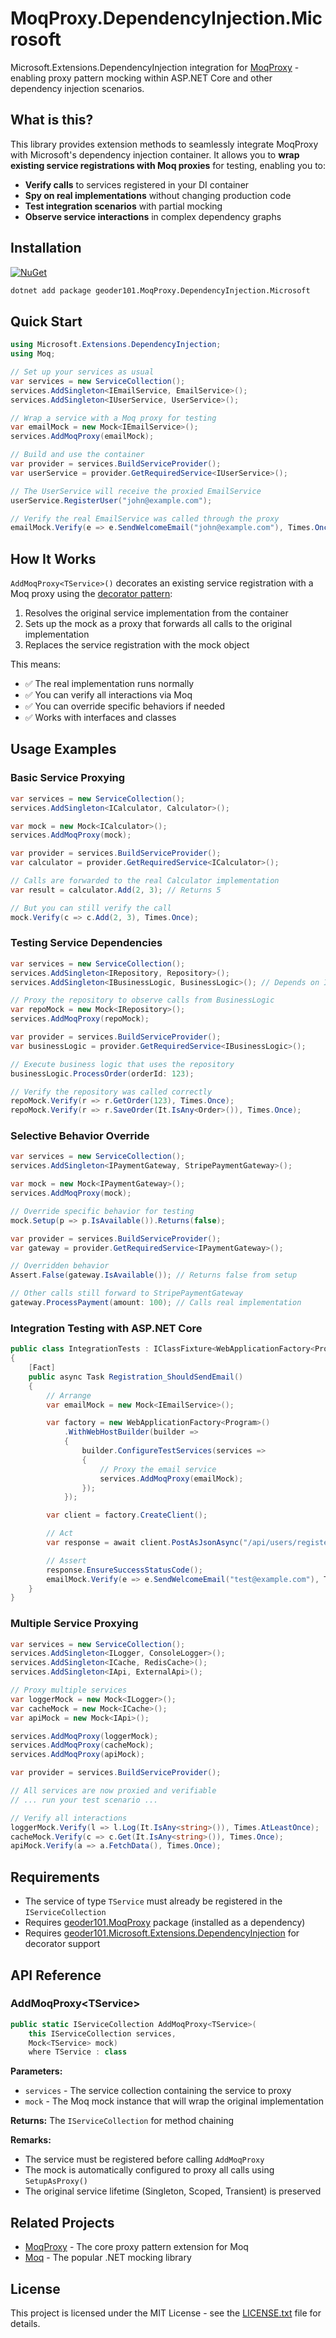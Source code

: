 # MoqProxy.DependencyInjection.Microsoft

Microsoft.Extensions.DependencyInjection integration for [MoqProxy](https://github.com/geoder101/MoqProxy) - enabling proxy pattern mocking within ASP.NET Core and other dependency injection scenarios.

## What is this?

This library provides extension methods to seamlessly integrate MoqProxy with Microsoft's dependency injection container. It allows you to **wrap existing service registrations with Moq proxies** for testing, enabling you to:

- **Verify calls** to services registered in your DI container
- **Spy on real implementations** without changing production code
- **Test integration scenarios** with partial mocking
- **Observe service interactions** in complex dependency graphs

## Installation

[![NuGet](https://img.shields.io/nuget/v/geoder101.MoqProxy.DependencyInjection.Microsoft.svg)](https://www.nuget.org/packages/geoder101.MoqProxy.DependencyInjection.Microsoft/)

```bash
dotnet add package geoder101.MoqProxy.DependencyInjection.Microsoft
```

## Quick Start

```csharp
using Microsoft.Extensions.DependencyInjection;
using Moq;

// Set up your services as usual
var services = new ServiceCollection();
services.AddSingleton<IEmailService, EmailService>();
services.AddSingleton<IUserService, UserService>();

// Wrap a service with a Moq proxy for testing
var emailMock = new Mock<IEmailService>();
services.AddMoqProxy(emailMock);

// Build and use the container
var provider = services.BuildServiceProvider();
var userService = provider.GetRequiredService<IUserService>();

// The UserService will receive the proxied EmailService
userService.RegisterUser("john@example.com");

// Verify the real EmailService was called through the proxy
emailMock.Verify(e => e.SendWelcomeEmail("john@example.com"), Times.Once);
```

## How It Works

`AddMoqProxy<TService>()` decorates an existing service registration with a Moq proxy using the [decorator pattern](https://en.wikipedia.org/wiki/Decorator_pattern):

1. Resolves the original service implementation from the container
2. Sets up the mock as a proxy that forwards all calls to the original implementation
3. Replaces the service registration with the mock object

This means:
- ✅ The real implementation runs normally
- ✅ You can verify all interactions via Moq
- ✅ You can override specific behaviors if needed
- ✅ Works with interfaces and classes

## Usage Examples

### Basic Service Proxying

```csharp
var services = new ServiceCollection();
services.AddSingleton<ICalculator, Calculator>();

var mock = new Mock<ICalculator>();
services.AddMoqProxy(mock);

var provider = services.BuildServiceProvider();
var calculator = provider.GetRequiredService<ICalculator>();

// Calls are forwarded to the real Calculator implementation
var result = calculator.Add(2, 3); // Returns 5

// But you can still verify the call
mock.Verify(c => c.Add(2, 3), Times.Once);
```

### Testing Service Dependencies

```csharp
var services = new ServiceCollection();
services.AddSingleton<IRepository, Repository>();
services.AddSingleton<IBusinessLogic, BusinessLogic>(); // Depends on IRepository

// Proxy the repository to observe calls from BusinessLogic
var repoMock = new Mock<IRepository>();
services.AddMoqProxy(repoMock);

var provider = services.BuildServiceProvider();
var businessLogic = provider.GetRequiredService<IBusinessLogic>();

// Execute business logic that uses the repository
businessLogic.ProcessOrder(orderId: 123);

// Verify the repository was called correctly
repoMock.Verify(r => r.GetOrder(123), Times.Once);
repoMock.Verify(r => r.SaveOrder(It.IsAny<Order>()), Times.Once);
```

### Selective Behavior Override

```csharp
var services = new ServiceCollection();
services.AddSingleton<IPaymentGateway, StripePaymentGateway>();

var mock = new Mock<IPaymentGateway>();
services.AddMoqProxy(mock);

// Override specific behavior for testing
mock.Setup(p => p.IsAvailable()).Returns(false);

var provider = services.BuildServiceProvider();
var gateway = provider.GetRequiredService<IPaymentGateway>();

// Overridden behavior
Assert.False(gateway.IsAvailable()); // Returns false from setup

// Other calls still forward to StripePaymentGateway
gateway.ProcessPayment(amount: 100); // Calls real implementation
```

### Integration Testing with ASP.NET Core

```csharp
public class IntegrationTests : IClassFixture<WebApplicationFactory<Program>>
{
    [Fact]
    public async Task Registration_ShouldSendEmail()
    {
        // Arrange
        var emailMock = new Mock<IEmailService>();

        var factory = new WebApplicationFactory<Program>()
            .WithWebHostBuilder(builder =>
            {
                builder.ConfigureTestServices(services =>
                {
                    // Proxy the email service
                    services.AddMoqProxy(emailMock);
                });
            });

        var client = factory.CreateClient();

        // Act
        var response = await client.PostAsJsonAsync("/api/users/register", new { Email = "test@example.com" });

        // Assert
        response.EnsureSuccessStatusCode();
        emailMock.Verify(e => e.SendWelcomeEmail("test@example.com"), Times.Once);
    }
}
```

### Multiple Service Proxying

```csharp
var services = new ServiceCollection();
services.AddSingleton<ILogger, ConsoleLogger>();
services.AddSingleton<ICache, RedisCache>();
services.AddSingleton<IApi, ExternalApi>();

// Proxy multiple services
var loggerMock = new Mock<ILogger>();
var cacheMock = new Mock<ICache>();
var apiMock = new Mock<IApi>();

services.AddMoqProxy(loggerMock);
services.AddMoqProxy(cacheMock);
services.AddMoqProxy(apiMock);

var provider = services.BuildServiceProvider();

// All services are now proxied and verifiable
// ... run your test scenario ...

// Verify all interactions
loggerMock.Verify(l => l.Log(It.IsAny<string>()), Times.AtLeastOnce);
cacheMock.Verify(c => c.Get(It.IsAny<string>()), Times.Once);
apiMock.Verify(a => a.FetchData(), Times.Once);
```

## Requirements

- The service of type `TService` must already be registered in the `IServiceCollection`
- Requires [geoder101.MoqProxy](https://www.nuget.org/packages/geoder101.MoqProxy/) package (installed as a dependency)
- Requires [geoder101.Microsoft.Extensions.DependencyInjection](https://www.nuget.org/packages/geoder101.Microsoft.Extensions.DependencyInjection/) for decorator support

## API Reference

### AddMoqProxy&lt;TService&gt;

```csharp
public static IServiceCollection AddMoqProxy<TService>(
    this IServiceCollection services,
    Mock<TService> mock)
    where TService : class
```

**Parameters:**
- `services` - The service collection containing the service to proxy
- `mock` - The Moq mock instance that will wrap the original implementation

**Returns:** The `IServiceCollection` for method chaining

**Remarks:**
- The service must be registered before calling `AddMoqProxy`
- The mock is automatically configured to proxy all calls using `SetupAsProxy()`
- The original service lifetime (Singleton, Scoped, Transient) is preserved

## Related Projects

- [MoqProxy](https://github.com/geoder101/MoqProxy) - The core proxy pattern extension for Moq
- [Moq](https://github.com/devlooped/moq) - The popular .NET mocking library

## License

This project is licensed under the MIT License - see the [LICENSE.txt](../../LICENSE.txt) file for details.
